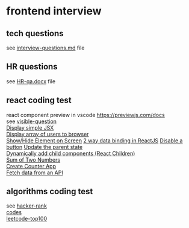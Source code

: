 # frontend interview
## tech questions
see [interview-questions.md](docs/interview-questions.md) file   
## HR questions
see [HR-qa.docx](HR-qa.docx) file   
## react coding test    
react component preview in vscode https://previewjs.com/docs        
see [visible-question](visible-question/README.md)  
[Display simple JSX](https://codepen.io/angelo_jin/pen/wvrygZa)         
[Display array of users to browser](https://codepen.io/angelo_jin/pen/QWqQdXE)      
[Show/Hide Element on Screen](https://codepen.io/angelo_jin/pen/zYERZZL)
[2 way data binding in ReactJS](https://codepen.io/angelo_jin/pen/MWEQmqN)
[Disable a button](https://codepen.io/angelo_jin/pen/YzrazGY)
[Update the parent state](https://codepen.io/angelo_jin/pen/JjrLjOy)        
[Dynamically add child components (React Children)](https://codepen.io/angelo_jin/pen/BawrpeX)      
[Sum of Two Numbers](https://codepen.io/angelo_jin/pen/zYEWZNR)     
[Create Counter App](https://codepen.io/angelo_jin/pen/mdBxWwN)     
[Fetch data from an API](https://codepen.io/angelo_jin/pen/oNGqZpm)  
## algorithms coding test 
see [hacker-rank](hacker-rank/anagram.js)       
[codes](codes/README.md)        
[leetcode-top100](leetcode-top100/101.对称二叉树.js)        